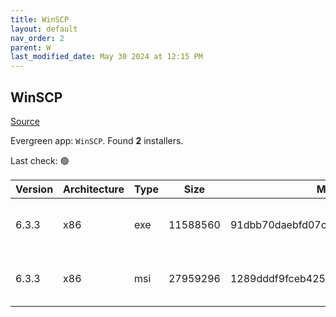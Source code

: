 ```yaml
---
title: WinSCP
layout: default
nav_order: 2
parent: W
last_modified_date: May 30 2024 at 12:15 PM
---
```


## WinSCP

[Source](https://winscp.net/)

Evergreen app: `WinSCP`. Found **2** installers.

Last check: 🟢

| Version | Architecture | Type | Size     | Md5                              | URI                                                                                                                                                                              |
| ------- | ------------ | ---- | -------- | -------------------------------- | -------------------------------------------------------------------------------------------------------------------------------------------------------------------------------- |
| 6.3.3   | x86          | exe  | 11588560 | 91dbb70daebfd07c13cc7bf5bb8898a0 | [https://cfhcable.dl.sourceforge.net/project/winscp/WinSCP/6.3.3/WinSCP-6.3.3-Setup.exe](https://cfhcable.dl.sourceforge.net/project/winscp/WinSCP/6.3.3/WinSCP-6.3.3-Setup.exe) |
| 6.3.3   | x86          | msi  | 27959296 | 1289dddf9fceb42565a4d3bf70862427 | [https://cfhcable.dl.sourceforge.net/project/winscp/WinSCP/6.3.3/WinSCP-6.3.3.msi](https://cfhcable.dl.sourceforge.net/project/winscp/WinSCP/6.3.3/WinSCP-6.3.3.msi)             |
